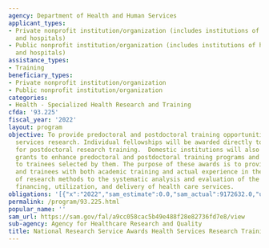 ```yaml
---
agency: Department of Health and Human Services
applicant_types:
- Private nonprofit institution/organization (includes institutions of higher education
  and hospitals)
- Public nonprofit institution/organization (includes institutions of higher education
  and hospitals)
assistance_types:
- Training
beneficiary_types:
- Private nonprofit institution/organization
- Public nonprofit institution/organization
categories:
- Health - Specialized Health Research and Training
cfda: '93.225'
fiscal_year: '2022'
layout: program
objective: To provide predoctoral and postdoctoral training opportunities in health
  services research. Individual fellowships will be awarded directly to applicants
  for postdoctoral research training.  Domestic institutions will also be awarded
  grants to enhance predoctoral and postdoctoral training programs and provide support
  to trainees selected by them. The purpose of these awards is to provide fellows
  and trainees with both academic training and actual experience in the application
  of research methods to the systematic analysis and evaluation of the organization,
  financing, utilization, and delivery of health care services.
obligations: '[{"x":"2022","sam_estimate":0.0,"sam_actual":9172632.0,"usa_spending_actual":9161229.7},{"x":"2023","sam_estimate":10291154.0,"sam_actual":0.0,"usa_spending_actual":9732419.67},{"x":"2024","sam_estimate":10291154.0,"sam_actual":0.0,"usa_spending_actual":0.0}]'
permalink: /program/93.225.html
popular_name: ''
sam_url: https://sam.gov/fal/a9cc058cac5b49e488f28e82736fd7e8/view
sub-agency: Agency for Healthcare Research and Quality
title: National Research Service Awards Health Services Research Training
---
```

